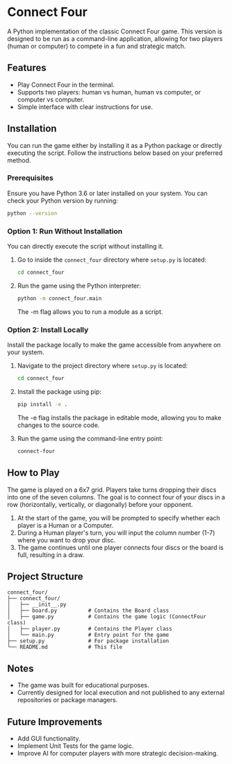# Connect Four

A Python implementation of the classic Connect Four game. This version is designed to be run as a command-line application, allowing for two players (human or computer) to compete in a fun and strategic match.

## Features
- Play Connect Four in the terminal.
- Supports two players: human vs human, human vs computer, or computer vs computer.
- Simple interface with clear instructions for use.

## Installation

You can run the game either by installing it as a Python package or directly executing the script. Follow the instructions below based on your preferred method.

### Prerequisites
Ensure you have Python 3.6 or later installed on your system. You can check your Python version by running:
```bash
python --version
```

### Option 1: Run Without Installation
You can directly execute the script without installing it.

1. Go to inside the `connect_four` directory where `setup.py` is located:
   ```bash
   cd connect_four
   ```

2. Run the game using the Python interpreter:
   ```bash
   python -m connect_four.main
   ```
   The -m flag allows you to run a module as a script.

### Option 2: Install Locally
Install the package locally to make the game accessible from anywhere on your system.

1. Navigate to the project directory where `setup.py` is located:
   ```bash
   cd connect_four
   ```

2. Install the package using pip:
   ```bash
   pip install -e .
   ```
   The -e flag installs the package in editable mode, allowing you to make changes to the source code.

3. Run the game using the command-line entry point:
   ```bash
   connect-four
   ```

## How to Play

The game is played on a 6x7 grid. Players take turns dropping their discs into one of the seven columns. The goal is to connect four of your discs in a row (horizontally, vertically, or diagonally) before your opponent.

1. At the start of the game, you will be prompted to specify whether each player is a Human or a Computer.
2. During a Human player's turn, you will input the column number (1-7) where you want to drop your disc.
3. The game continues until one player connects four discs or the board is full, resulting in a draw.

## Project Structure
```
connect_four/
├── connect_four/
│   ├── __init__.py
│   ├── board.py          # Contains the Board class
│   ├── game.py           # Contains the game logic (ConnectFour class)
│   ├── player.py         # Contains the Player class
│   └── main.py           # Entry point for the game
├── setup.py              # For package installation
└── README.md             # This file
```

## Notes
- The game was built for educational purposes.
- Currently designed for local execution and not published to any external repositories or package managers.

## Future Improvements
- Add GUI functionality.
- Implement Unit Tests for the game logic.
- Improve AI for computer players with more strategic decision-making.